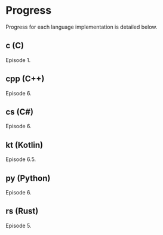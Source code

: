 # Progress

Progress for each language implementation is detailed below.

## c (C)
Episode 1.

## cpp (C++)
Episode 6.

## cs (C#)
Episode 6.

## kt (Kotlin)
Episode 6.5.

## py (Python)
Episode 6.

## rs (Rust)
Episode 5.

